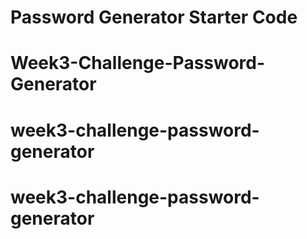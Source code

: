# Password Generator Starter Code
# Week3-Challenge-Password-Generator
# week3-challenge-password-generator
# week3-challenge-password-generator

